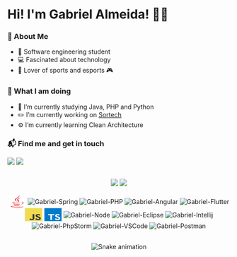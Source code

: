 # Hi! I'm Gabriel Almeida! 👋🏿

### :tada: About Me

- :ledger: Software engineering student
- :computer: Fascinated about technology
- :basketball: Lover of sports and esports 🎮

### :eyes: What I am doing

- :bookmark_tabs: I’m currently studying Java, PHP and Python
- :pencil2: I’m currently working on [Sortech](https://sortech.com.br/)
- :gear: I’m currently learning Clean Architecture

### :mailbox_with_mail: Find me and get in touch

<div>
  <a href="https://github.com/g-andradd">
  <a href = "mailto:gabrielandraad@gmail.com"><img src="https://img.shields.io/badge/-Gmail-%23333?style=for-the-badge&logo=gmail&logoColor=white" target="_blank"></a>
  <a href="https://www.linkedin.com/in/gabriel-andrade-almeida/" target="_blank"><img src="https://img.shields.io/badge/-LinkedIn-%230077B5?style=for-the-badge&logo=linkedin&logoColor=white" target="_blank"></a>
  </div>
  
  ##
  
  <div align="center">
   <img height="180em" src="https://github-readme-stats.vercel.app/api?username=g-andradd&show_icons=true&theme=dark&include_all_commits=true&count_private=true"/>
  <img height="180em" src="https://github-readme-stats.vercel.app/api/top-langs/?username=g-andradd&layout=compact&langs_count=7&theme=dark"/>
</div>
                                                                                                                                                    
<div style="display: inline_block" align="center"><br>
  <img align="center" alt="Gabriel-Java" height="30" width="40" src="https://raw.githubusercontent.com/devicons/devicon/master/icons/java/java-plain.svg">
  <img align="center" alt="Gabriel-Spring" height="30" width="40" src="https://cdn.jsdelivr.net/gh/devicons/devicon/icons/spring/spring-original.svg" />
  <img align="center" alt="Gabriel-PHP" height="30" width="40"src="https://cdn.jsdelivr.net/npm/devicon@2.14.0/icons/php/php-plain.svg" />
  <img align="center" alt="Gabriel-Angular" height="30" width="40"src="https://cdn.jsdelivr.net/npm/devicon@2.14.0/icons/angularjs/angularjs-plain.svg" />
  <img align="center" alt="Gabriel-Flutter" height="30" width="40"src="https://cdn.jsdelivr.net/gh/devicons/devicon/icons/flutter/flutter-original.svg" />
  <img align="center" alt="Gabriel-JS" height="30" width="40" src="https://raw.githubusercontent.com/devicons/devicon/master/icons/javascript/javascript-original.svg">
  <img align="center" alt="Gabriel-TS" height="30" width="40" src="https://raw.githubusercontent.com/devicons/devicon/master/icons/typescript/typescript-original.svg">
  <img align="center" alt="Gabriel-Node" height="30" width="40" src="https://cdn.jsdelivr.net/gh/devicons/devicon/icons/nodejs/nodejs-original.svg"/>
  <img align="center" alt="Gabriel-Eclipse" height="30" width="40" src="https://cdn.worldvectorlogo.com/logos/eclipse-11.svg"/>
  <img align="center" alt="Gabriel-Intellij" height="30" width="40" src="https://cdn.jsdelivr.net/gh/devicons/devicon/icons/intellij/intellij-original.svg"/>
  <img align="center" alt="Gabriel-PhpStorm" height="30" width="40" src="https://cdn.jsdelivr.net/gh/devicons/devicon/icons/phpstorm/phpstorm-original.svg"/>
  <img align="center" alt="Gabriel-VSCode" height="30" width="40" src="https://cdn.jsdelivr.net/gh/devicons/devicon/icons/vscode/vscode-original.svg"/>
  <img align="center" alt="Gabriel-Postman" height="30" width="40" src="https://cdn.worldvectorlogo.com/logos/postman.svg"/>
</div>

 ##
                                                                                                                                                    
<div align="center">
  
  ![Snake animation](https://github.com/g-andradd/g-andradd/blob/output/github-contribution-grid-snake.svg)
  
</div>
                                                                                                                                                 

